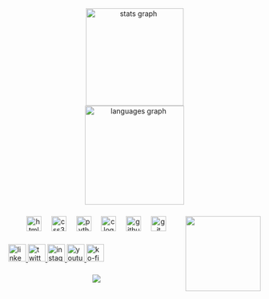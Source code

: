 <h2 align="center"><title>Hello world! Nice to meet you!</title></h2>

###

<div align="center">
  <img src="https://github-readme-stats.vercel.app/api?username=beailustdream&hide_title=false&hide_rank=false&show_icons=true&include_all_commits=false&count_private=true&disable_animations=false&theme=blueberry&locale=en&hide_border=false" height="195" alt="stats graph" /> <br>
  <img src="https://github-readme-stats.vercel.app/api/top-langs?username=beailustdream&locale=en&hide_title=false&layout=compact&card_width=320&langs_count=12&theme=blueberry&hide_border=false" height="198" alt="languages graph"  />
</div>

###

<img align="right" height="150" src="https://blogger.googleusercontent.com/img/b/R29vZ2xl/AVvXsEiTSo7IbLFf8MvAH_Zq9j2voC4xYaSWwtezPPPC4kBx4Upy5WO0k6G2u6r69enpj1EUoi2smkZxIESMS-LX07ofsl8OPmzHC48ZUpx4PFlRSZ97NQ-OlXcTQLPJN0rPHxLKiwfT01hZyjY/s1600/7f.gif"  />

###

<div align="center">
  <img src="https://cdn.jsdelivr.net/gh/devicons/devicon/icons/html5/html5-original.svg" height="30" alt="html5 logo"  />
  <img width="12" />
  <img src="https://cdn.jsdelivr.net/gh/devicons/devicon/icons/css3/css3-original.svg" height="30" alt="css3 logo"  />
  <img width="12" />
  <img src="https://cdn.jsdelivr.net/gh/devicons/devicon/icons/python/python-original.svg" height="30" alt="python logo"  />
  <img width="12" />
  <img src="https://cdn.jsdelivr.net/gh/devicons/devicon/icons/c/c-original.svg" height="30" alt="c logo"  />
  <img width="12" />
  <img src="https://cdn.jsdelivr.net/gh/devicons/devicon/icons/github/github-original.svg" height="30" alt="github logo"  />
  <img width="12" />
  <img src="https://cdn.jsdelivr.net/gh/devicons/devicon/icons/git/git-original.svg" height="30" alt="git logo"  />
</div>

###

<div align="left">
  <a href="https://www.linkedin.com/in/beatriz-gon%C3%A7alves-06bb02358/" target="_blank">
    <img src="https://img.shields.io/static/v1?message=LinkedIn&logo=linkedin&label=&color=0077B5&logoColor=white&labelColor=&style=for-the-badge" height="35" alt="linkedin logo"  />
  </a>
  <a href="https://x.com/ilustdream" target="_blank">
    <img src="https://img.shields.io/static/v1?message=Twitter&logo=twitter&label=&color=1DA1F2&logoColor=white&labelColor=&style=for-the-badge" height="35" alt="twitter logo"  />
  </a>
  <a href="https://www.instagram.com/ilustdream/" target="_blank">
    <img src="https://img.shields.io/static/v1?message=Instagram&logo=instagram&label=&color=E4405F&logoColor=white&labelColor=&style=for-the-badge" height="35" alt="instagram logo"  />
  </a>
  <a href="https://www.youtube.com/@ilustdream" target="_blank">
    <img src="https://img.shields.io/static/v1?message=Youtube&logo=youtube&label=&color=FF0000&logoColor=white&labelColor=&style=for-the-badge" height="35" alt="youtube logo"  />
  </a>
  <a href="https://ko-fi.com/ilustdream" target="_blank">
    <img src="https://img.shields.io/static/v1?message=Ko-fi&logo=ko-fi&label=&color=F16061&logoColor=white&labelColor=&style=for-the-badge" height="35" alt="ko-fi logo"  />
  </a>
</div>

###

<div align="center">
  <img src="https://visitor-badge.laobi.icu/badge?page_id=beailustdream.beailustdream&left_color=darkblue"  />
</div>

###
